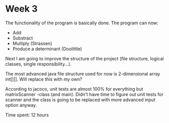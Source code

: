 # Week 3

The functionality of the program is basically done. The program can now:
 - Add
 - Substract
 - Multiply (Strassen)
 - Produce a determinant (Doolittle)
 
Next I am going to improve the structure of the project (file structure, logical classes, single responsibility...).

The most advanced java file structure used for now is 2-dimensional array int[][]. Will replace this with my own?

According to jacoco, unit tests are almost 100% for everything but matrixScanner -class (and main). Didn't have time to figure out unit tests for scanner and the class is going to be replaced with more advanced input option anyway.

Time spent: 12 hours
